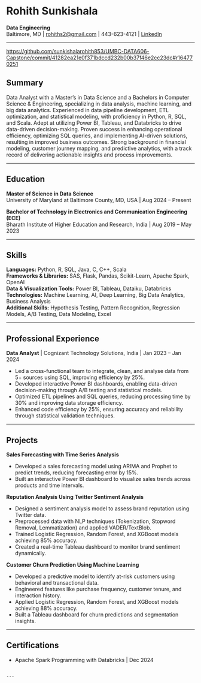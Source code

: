 # Rohith Sunkishala
**Data Engineering**  
Baltimore, MD | [rohiths2@gmail.com](mailto:rohiths2@gmail.com) | 443-623-4121 | [LinkedIn](https://www.linkedin.com)

---
https://github.com/sunkishalarohith853/UMBC-DATA606-Capstone/commit/41282ea21e0f371bdccd232b00b37f46e2cc23dc#r164770251

## Summary
Data Analyst with a Master’s in Data Science and a Bachelors in Computer Science & Engineering, specializing in data analysis, machine learning, and big data analytics. Experienced in data pipeline development, ETL optimization, and statistical modeling, with proficiency in Python, R, SQL, and Scala. Adept at utilizing Power BI, Tableau, and Databricks to drive data-driven decision-making. Proven success in enhancing operational efficiency, optimizing SQL queries, and implementing AI-driven solutions, resulting in improved business outcomes. Strong background in financial modeling, customer journey mapping, and predictive analytics, with a track record of delivering actionable insights and process improvements.

---

## Education
**Master of Science in Data Science**  
University of Maryland at Baltimore County, MD, USA | Aug 2024 – Present

**Bachelor of Technology in Electronics and Communication Engineering (ECE)**  
Bharath Institute of Higher Education and Research, India | Aug 2019 – May 2023

---

## Skills
**Languages:** Python, R, SQL, Java, C, C++, Scala  
**Frameworks & Libraries:** SAS, Flask, Pandas, Scikit-Learn, Apache Spark, OpenAI  
**Data & Visualization Tools:** Power BI, Tableau, Dataiku, Databricks  
**Technologies:** Machine Learning, AI, Deep Learning, Big Data Analytics, Business Analysis  
**Additional Skills:** Hypothesis Testing, Pattern Recognition, Regression Models, A/B Testing, Data Modeling, Excel

---

## Professional Experience
**Data Analyst** | Cognizant Technology Solutions, India | Jan 2023 – Jan 2024  
- Led a cross-functional team to integrate, clean, and analyse data from 5+ sources using SQL, improving efficiency by 25%.  
- Developed interactive Power BI dashboards, enabling data-driven decision-making through A/B testing and statistical models.  
- Optimized ETL pipelines and SQL queries, reducing processing time by 30% and improving data storage efficiency.  
- Enhanced code efficiency by 25%, ensuring accuracy and reliability through statistical validation techniques.

---

## Projects
**Sales Forecasting with Time Series Analysis**  
- Developed a sales forecasting model using ARIMA and Prophet to predict trends, reducing forecasting error by 15%.  
- Built an interactive Power BI dashboard to visualize sales trends across products and time intervals.

**Reputation Analysis Using Twitter Sentiment Analysis**  
- Designed a sentiment analysis model to assess brand reputation using Twitter data.  
- Preprocessed data with NLP techniques (Tokenization, Stopword Removal, Lemmatization) and applied VADER/TextBlob.  
- Trained Logistic Regression, Random Forest, and XGBoost models achieving 85% accuracy.  
- Created a real-time Tableau dashboard to monitor brand sentiment dynamically.

**Customer Churn Prediction Using Machine Learning**  
- Developed a predictive model to identify at-risk customers using behavioral and transactional data.  
- Engineered features like purchase frequency, customer tenure, and interaction history.  
- Applied Logistic Regression, Random Forest, and XGBoost models achieving 88% accuracy.  
- Built a Tableau dashboard for churn predictions and segmentation insights.

---

## Certifications
- Apache Spark Programming with Databricks | Dec 2024
```

---

